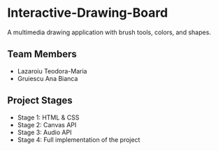 # Interactive-Drawing-Board
A multimedia drawing application with brush tools, colors, and shapes.

## Team Members
- Lazaroiu Teodora-Maria
- Gruiescu Ana Bianca

## Project Stages
- Stage 1: HTML & CSS
- Stage 2: Canvas API
- Stage 3: Audio API
- Stage 4: Full implementation of the project